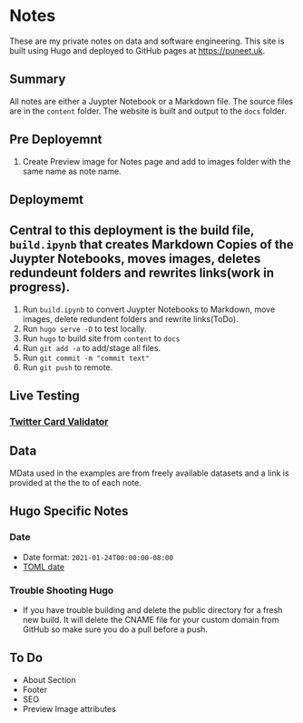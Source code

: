 # Notes

These are my private notes on data and software engineering. This site is built using Hugo and deployed to GitHub pages at https://puneet.uk.

## Summary

All notes are either a Juypter Notebook or a Markdown file.  The source files are in the ```content``` folder. The website is built and output to the ```docs``` folder.

## Pre Deployemnt

1. Create Preview image for Notes page and add to images folder with the same name as note name.

## Deploymemt

## Central to this deployment is the build file, `build.ipynb` that creates Markdown Copies of the Juypter Notebooks, moves images, deletes redundeunt folders and rewrites links(work in progress).

1. Run `build.ipynb` to convert Juypter Notebooks to Markdown, move images, delete redundent folders and rewrite links(ToDo).
2. Run `hugo serve -D` to test locally.
3. Run `hugo` to build site from `content` to `docs`
4. Run `git add -a` to add/stage all files.
5. Run `git commit -m "commit text"`
6. Run `git push` to remote.

## Live Testing

### [Twitter Card Validator](https://cards-dev.twitter.com/validator)

## Data

MData used in the examples are from freely available datasets and a link is provided at the the to of each note.

## Hugo Specific Notes

### Date

+ Date format: ``` 2021-01-24T00:00:00-08:00 ```
+ [TOML date](https://github.com/toml-lang/toml/blob/master/toml.md#user-content-offset-date-time)

### Trouble Shooting Hugo

+ If you have trouble building and delete the public directory for a fresh new build.  It will delete the CNAME file for your custom domain from GitHub so make sure you do a pull before a push.

## To Do

+ About Section
+ Footer
+ SEO
+ Preview Image attributes